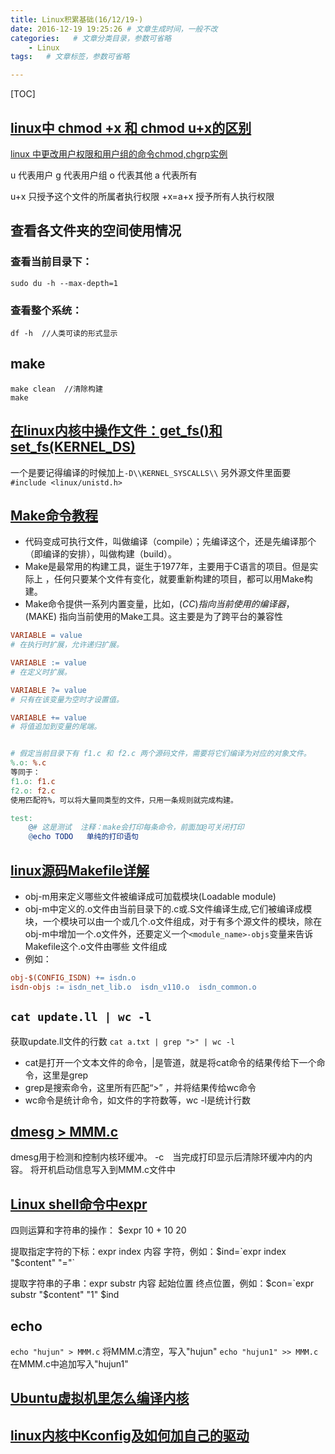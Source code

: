 ```yaml
---
title: Linux积累基础(16/12/19-)
date: 2016-12-19 19:25:26 # 文章生成时间，一般不改
categories:   # 文章分类目录，参数可省略
    - Linux
tags:   # 文章标签，参数可省略

---
```

[TOC]
##  [linux中 chmod +x 和 chmod u+x的区别](http://blog.csdn.net/uniquewonderq/article/details/50774484)
[linux 中更改用户权限和用户组的命令chmod,chgrp实例](http://www.cnblogs.com/zdz8207/p/3793246.html)

u 代表用户
g 代表用户组
o 代表其他
a 代表所有

u+x 只授予这个文件的所属者执行权限
+x=a+x 授予所有人执行权限

<!--more-->
## 查看各文件夹的空间使用情况
### 查看当前目录下：
```
sudo du -h --max-depth=1
```
### 查看整个系统：
```
df -h  //人类可读的形式显示
```

## make
```
make clean  //清除构建
make
```

## [在linux内核中操作文件：get_fs()和set_fs(KERNEL_DS)](http://blog.csdn.net/fuyajun01/article/details/8691385)
一个是要记得编译的时候加上`-D\\KERNEL_SYSCALLS\\`
另外源文件里面要`#include <linux/unistd.h>`

## [Make命令教程](http://www.ruanyifeng.com/blog/2015/02/make.html)
* 代码变成可执行文件，叫做编译（compile）；先编译这个，还是先编译那个（即编译的安排），叫做构建（build）。
* Make是最常用的构建工具，诞生于1977年，主要用于C语言的项目。但是实际上 ，任何只要某个文件有变化，就要重新构建的项目，都可以用Make构建。
* Make命令提供一系列内置变量，比如，$(CC) 指向当前使用的编译器，$(MAKE) 指向当前使用的Make工具。这主要是为了跨平台的兼容性

``` makefile
VARIABLE = value
# 在执行时扩展，允许递归扩展。

VARIABLE := value
# 在定义时扩展。

VARIABLE ?= value
# 只有在该变量为空时才设置值。

VARIABLE += value
# 将值追加到变量的尾端。


# 假定当前目录下有 f1.c 和 f2.c 两个源码文件，需要将它们编译为对应的对象文件。
%.o: %.c
等同于：
f1.o: f1.c
f2.o: f2.c
使用匹配符%，可以将大量同类型的文件，只用一条规则就完成构建。

test:
    @# 这是测试  注释：make会打印每条命令，前面加@可关闭打印
    @echo TODO   单纯的打印语句

```

## [linux源码Makefile详解](http://www.cnblogs.com/Daniel-G/p/3284831.html)
* obj-m用来定义哪些文件被编译成可加载模块(Loadable module)
* obj-m中定义的.o文件由当前目录下的.c或.S文件编译生成,它们被编译成模块，一个模块可以由一个或几个.o文件组成，对于有多个源文件的模块，除在obj-m中增加一个.o文件外，还要定义一个`<module_name>-objs`变量来告诉Makefile这个.o文件由哪些  文件组成
* 例如：
``` makefile
obj-$(CONFIG_ISDN) += isdn.o
isdn-objs := isdn_net_lib.o  isdn_v110.o  isdn_common.o
```

## `cat update.ll | wc -l`
获取update.ll文件的行数
`cat a.txt | grep ">" | wc -l`
* cat是打开一个文本文件的命令，|是管道，就是将cat命令的结果传给下一个命令，这里是grep
* grep是搜索命令，这里所有匹配“>” ，并将结果传给wc命令
* wc命令是统计命令，如文件的字符数等，wc -l是统计行数

## [dmesg > MMM.c](http://baike.baidu.com/link?url=KgdKEUAtKFIj1PEMrVT45PV7a7F9jU8QD1ZqStBvM-dvTHiPWWaEbTD04t_IGQSq)
dmesg用于检测和控制内核环缓冲。
-c　当完成打印显示后清除环缓冲内的内容。
将开机启动信息写入到MMM.c文件中

## [Linux shell命令中expr](http://wangqiaowqo.iteye.com/blog/1226953)
四则运算和字符串的操作：
$expr 10 + 10
20

提取指定字符的下标：expr index 内容 字符，例如：$ind=`expr index "$content" "="`

提取字符串的子串：expr substr 内容 起始位置 终点位置，例如：$con=`expr substr "$content" "1" $ind

## echo
`echo "hujun" > MMM.c`
将MMM.c清空，写入"hujun"
`echo "hujun1" >> MMM.c`
在MMM.c中追加写入"hujun1"

## [Ubuntu虚拟机里怎么编译内核](http://www.jb51.net/os/Ubuntu/307573.html)

## [linux内核中Kconfig及如何加自己的驱动](http://blog.csdn.net/duloveding/article/details/6782694)






















